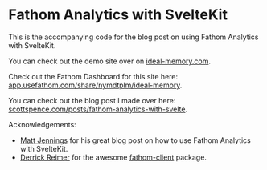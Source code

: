 # Fathom Analytics with SvelteKit

This is the accompanying code for the blog post on using Fathom
Analytics with SvelteKit.

You can check out the demo site over on
[ideal-memory.com](https://ideal-memory.com).

Check out the Fathom Dashboard for this site here:
[app.usefathom.com/share/nymdtplm/ideal-memory](https://app.usefathom.com/share/nymdtplm/ideal-memory).

You can check out the blog post I made over here:
[scottspence.com/posts/fathom-analytics-with-svelte](https://scottspence.com/posts/fathom-analytics-with-svelte).

Acknowledgements:

- [Matt Jennings](https://mattjennings.io/blog/how-to-use-fathom-analytics-with-sveltekit)
  for his great blog post on how to use Fathom Analytics with
  SvelteKit.
- [Derrick Reimer](https://github.com/derrickreimer/fathom-client) for
  the awesome
  [fathom-client](https://github.com/derrickreimer/fathom-client)
  package.
